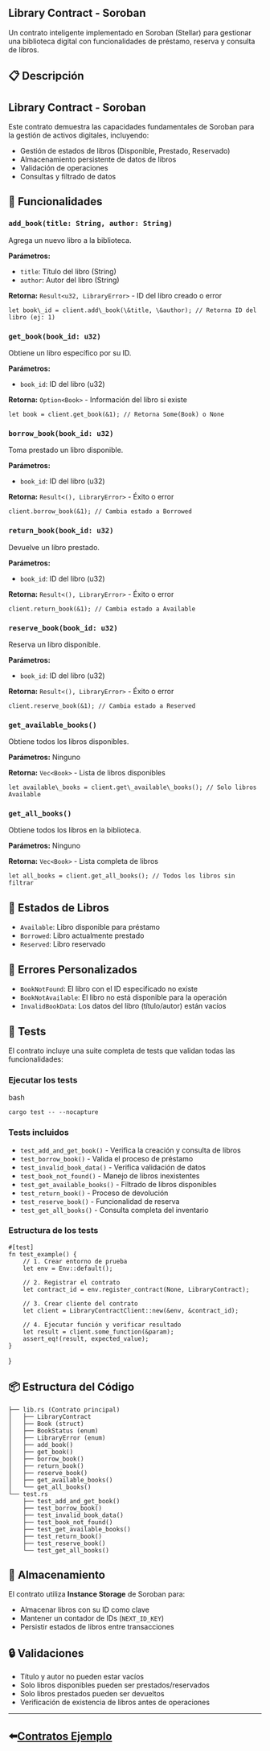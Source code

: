 ## Library Contract - Soroban

Un contrato inteligente implementado en Soroban (Stellar) para gestionar una biblioteca digital con funcionalidades de préstamo, reserva y consulta de libros.

## 📋 Descripción

## Library Contract - Soroban

Este contrato demuestra las capacidades fundamentales de Soroban para la gestión de activos digitales, incluyendo:

* Gestión de estados de libros (Disponible, Prestado, Reservado)
* Almacenamiento persistente de datos de libros
* Validación de operaciones
* Consultas y filtrado de datos

## 🚀 Funcionalidades

### `add_book(title: String, author: String)`

Agrega un nuevo libro a la biblioteca.

**Parámetros:**

* `title`: Título del libro (String)
* `author`: Autor del libro (String)

**Retorna:** `Result<u32, LibraryError>` - ID del libro creado o error

```plaintext
let book\_id = client.add\_book(\&title, \&author); // Retorna ID del libro (ej: 1)
```
### `get_book(book_id: u32)`

Obtiene un libro específico por su ID.

**Parámetros:**

* `book_id`: ID del libro (u32)

**Retorna:** `Option<Book>` - Información del libro si existe

```plaintext
let book = client.get_book(&1); // Retorna Some(Book) o None
```

### `borrow_book(book_id: u32)`

Toma prestado un libro disponible.

**Parámetros:**

* `book_id`: ID del libro (u32)

**Retorna:** `Result<(), LibraryError>` - Éxito o error

```plaintext
client.borrow_book(&1); // Cambia estado a Borrowed
```

### `return_book(book_id: u32)`

Devuelve un libro prestado.

**Parámetros:**

* `book_id`: ID del libro (u32)

**Retorna:** `Result<(), LibraryError>` - Éxito o error

```plaintext
client.return_book(&1); // Cambia estado a Available
```

### `reserve_book(book_id: u32)`

Reserva un libro disponible.

**Parámetros:**

* `book_id`: ID del libro (u32)

**Retorna:** `Result<(), LibraryError>` - Éxito o error

```plaintext
client.reserve_book(&1); // Cambia estado a Reserved
```

### `get_available_books()`

Obtiene todos los libros disponibles.

**Parámetros:** Ninguno

**Retorna:** `Vec<Book>` - Lista de libros disponibles

```plaintext
let available\_books = client.get\_available\_books(); // Solo libros Available
```
### `get_all_books()`

Obtiene todos los libros en la biblioteca.

**Parámetros:** Ninguno

**Retorna:** `Vec<Book>` - Lista completa de libros

```plaintext
let all_books = client.get_all_books(); // Todos los libros sin filtrar
```

## 🎯 Estados de Libros

* `Available`: Libro disponible para préstamo
* `Borrowed`: Libro actualmente prestado
* `Reserved`: Libro reservado

## 🚫 Errores Personalizados

* `BookNotFound`: El libro con el ID especificado no existe
* `BookNotAvailable`: El libro no está disponible para la operación
* `InvalidBookData`: Los datos del libro (título/autor) están vacíos

## 🧪 Tests

El contrato incluye una suite completa de tests que validan todas las funcionalidades:

### Ejecutar los tests

bash

```plaintext
cargo test -- --nocapture
```

### Tests incluidos

* `test_add_and_get_book()` - Verifica la creación y consulta de libros
* `test_borrow_book()` - Valida el proceso de préstamo
* `test_invalid_book_data()` - Verifica validación de datos
* `test_book_not_found()` - Manejo de libros inexistentes
* `test_get_available_books()` - Filtrado de libros disponibles
* `test_return_book()` - Proceso de devolución
* `test_reserve_book()` - Funcionalidad de reserva
* `test_get_all_books()` - Consulta completa del inventario

### Estructura de los tests

```plaintext
#[test]
fn test_example() {
    // 1. Crear entorno de prueba
    let env = Env::default();
    
    // 2. Registrar el contrato
    let contract_id = env.register_contract(None, LibraryContract);
    
    // 3. Crear cliente del contrato
    let client = LibraryContractClient::new(&env, &contract_id);
    
    // 4. Ejecutar función y verificar resultado
    let result = client.some_function(&param);
    assert_eq!(result, expected_value);
}
```

}

## 📦 Estructura del Código

```plaintext
├── lib.rs (Contrato principal)
│   ├── LibraryContract
│   ├── Book (struct)
│   ├── BookStatus (enum)
│   ├── LibraryError (enum)
│   ├── add_book()
│   ├── get_book()
│   ├── borrow_book()
│   ├── return_book()
│   ├── reserve_book()
│   ├── get_available_books()
│   └── get_all_books()
└── test.rs
    ├── test_add_and_get_book()
    ├── test_borrow_book()
    ├── test_invalid_book_data()
    ├── test_book_not_found()
    ├── test_get_available_books()
    ├── test_return_book()
    ├── test_reserve_book()
    └── test_get_all_books()
```

## 💾 Almacenamiento

El contrato utiliza **Instance Storage** de Soroban para:

* Almacenar libros con su ID como clave
* Mantener un contador de IDs (`NEXT_ID_KEY`)
* Persistir estados de libros entre transacciones

## 🔒 Validaciones

* Título y autor no pueden estar vacíos
* Solo libros disponibles pueden ser prestados/reservados
* Solo libros prestados pueden ser devueltos
* Verificación de existencia de libros antes de operaciones
---
⬅️[**Contratos Ejemplo** ](../README.md) 
---
